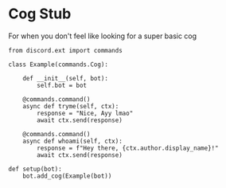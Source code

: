 # Cog Stub

For when you don't feel like looking for a super basic cog

```
from discord.ext import commands

class Example(commands.Cog):

    def __init__(self, bot):
        self.bot = bot

    @commands.command()
    async def tryme(self, ctx):
        response = "Nice, Ayy lmao"
        await ctx.send(response)

    @commands.command()
    async def whoami(self, ctx):
        response = f"Hey there, {ctx.author.display_name}!"
        await ctx.send(response)

def setup(bot):
    bot.add_cog(Example(bot))
```